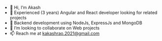 - 👋 Hi, I’m Akash
- 👀 Experienced (3 years) Angular and React developer looking for related projects
- 🌱 Backend development using NodeJs, ExpressJs and MongoDB
- 💞️ I’m looking to collaborate on Web projects
- 📫 Reach me at kakashrao.2021@gmail.com

<!---
kakashrao/kakashrao is a ✨ special ✨ repository because its `README.md` (this file) appears on your GitHub profile.
You can click the Preview link to take a look at your changes.
--->
